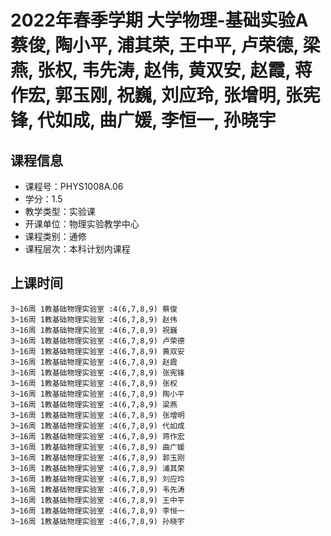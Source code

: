 # 2022年春季学期 大学物理-基础实验A 蔡俊, 陶小平, 浦其荣, 王中平, 卢荣德, 梁燕, 张权, 韦先涛, 赵伟, 黄双安, 赵霞, 蒋作宏, 郭玉刚, 祝巍, 刘应玲, 张增明, 张宪锋, 代如成, 曲广媛, 李恒一, 孙晓宇






## 课程信息

- 课程号：PHYS1008A.06
- 学分：1.5
- 教学类型：实验课
- 开课单位：物理实验教学中心
- 课程类别：通修
- 课程层次：本科计划内课程

## 上课时间

```
3~16周 1教基础物理实验室 :4(6,7,8,9) 蔡俊
3~16周 1教基础物理实验室 :4(6,7,8,9) 赵伟
3~16周 1教基础物理实验室 :4(6,7,8,9) 祝巍
3~16周 1教基础物理实验室 :4(6,7,8,9) 卢荣德
3~16周 1教基础物理实验室 :4(6,7,8,9) 黄双安
3~16周 1教基础物理实验室 :4(6,7,8,9) 赵霞
3~16周 1教基础物理实验室 :4(6,7,8,9) 张宪锋
3~16周 1教基础物理实验室 :4(6,7,8,9) 张权
3~16周 1教基础物理实验室 :4(6,7,8,9) 陶小平
3~16周 1教基础物理实验室 :4(6,7,8,9) 梁燕
3~16周 1教基础物理实验室 :4(6,7,8,9) 张增明
3~16周 1教基础物理实验室 :4(6,7,8,9) 代如成
3~16周 1教基础物理实验室 :4(6,7,8,9) 蒋作宏
3~16周 1教基础物理实验室 :4(6,7,8,9) 曲广媛
3~16周 1教基础物理实验室 :4(6,7,8,9) 郭玉刚
3~16周 1教基础物理实验室 :4(6,7,8,9) 浦其荣
3~16周 1教基础物理实验室 :4(6,7,8,9) 刘应玲
3~16周 1教基础物理实验室 :4(6,7,8,9) 韦先涛
3~16周 1教基础物理实验室 :4(6,7,8,9) 王中平
3~16周 1教基础物理实验室 :4(6,7,8,9) 李恒一
3~16周 1教基础物理实验室 :4(6,7,8,9) 孙晓宇
```

